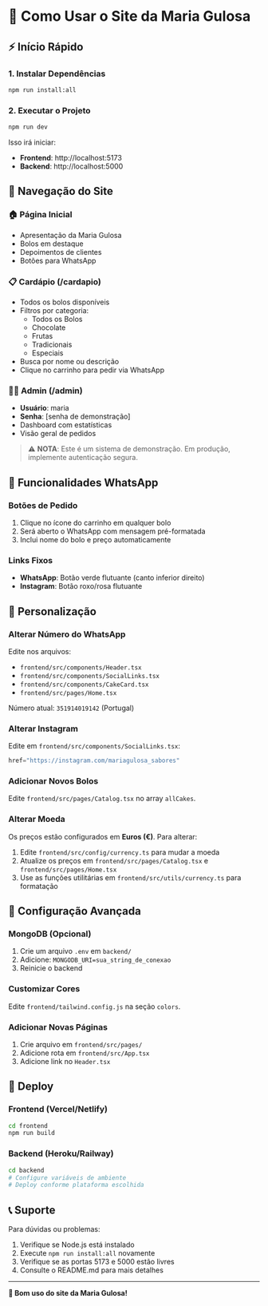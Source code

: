 # 🚀 Como Usar o Site da Maria Gulosa

## ⚡ Início Rápido

### 1. Instalar Dependências
```bash
npm run install:all
```

### 2. Executar o Projeto
```bash
npm run dev
```

Isso irá iniciar:
- **Frontend**: http://localhost:5173
- **Backend**: http://localhost:5000

## 📱 Navegação do Site

### 🏠 Página Inicial
- Apresentação da Maria Gulosa
- Bolos em destaque
- Depoimentos de clientes
- Botões para WhatsApp

### 📋 Cardápio (/cardapio)
- Todos os bolos disponíveis
- Filtros por categoria:
  - Todos os Bolos
  - Chocolate
  - Frutas
  - Tradicionais
  - Especiais
- Busca por nome ou descrição
- Clique no carrinho para pedir via WhatsApp

### 👨‍💼 Admin (/admin)
- **Usuário**: maria
- **Senha**: [senha de demonstração]
- Dashboard com estatísticas
- Visão geral de pedidos

> ⚠️ **NOTA**: Este é um sistema de demonstração. Em produção, implemente autenticação segura.

## 📱 Funcionalidades WhatsApp

### Botões de Pedido
1. Clique no ícone do carrinho em qualquer bolo
2. Será aberto o WhatsApp com mensagem pré-formatada
3. Inclui nome do bolo e preço automaticamente

### Links Fixos
- **WhatsApp**: Botão verde flutuante (canto inferior direito)
- **Instagram**: Botão roxo/rosa flutuante

## 🎨 Personalização

### Alterar Número do WhatsApp
Edite nos arquivos:
- `frontend/src/components/Header.tsx`
- `frontend/src/components/SocialLinks.tsx`
- `frontend/src/components/CakeCard.tsx`
- `frontend/src/pages/Home.tsx`

Número atual: `351914019142` (Portugal)

### Alterar Instagram
Edite em `frontend/src/components/SocialLinks.tsx`:
```javascript
href="https://instagram.com/mariagulosa_sabores"
```

### Adicionar Novos Bolos
Edite `frontend/src/pages/Catalog.tsx` no array `allCakes`.

### Alterar Moeda
Os preços estão configurados em **Euros (€)**. Para alterar:
1. Edite `frontend/src/config/currency.ts` para mudar a moeda
2. Atualize os preços em `frontend/src/pages/Catalog.tsx` e `frontend/src/pages/Home.tsx`
3. Use as funções utilitárias em `frontend/src/utils/currency.ts` para formatação

## 🔧 Configuração Avançada

### MongoDB (Opcional)
1. Crie um arquivo `.env` em `backend/`
2. Adicione: `MONGODB_URI=sua_string_de_conexao`
3. Reinicie o backend

### Customizar Cores
Edite `frontend/tailwind.config.js` na seção `colors`.

### Adicionar Novas Páginas
1. Crie arquivo em `frontend/src/pages/`
2. Adicione rota em `frontend/src/App.tsx`
3. Adicione link no `Header.tsx`

## 🚀 Deploy

### Frontend (Vercel/Netlify)
```bash
cd frontend
npm run build
```

### Backend (Heroku/Railway)
```bash
cd backend
# Configure variáveis de ambiente
# Deploy conforme plataforma escolhida
```

## 📞 Suporte

Para dúvidas ou problemas:
1. Verifique se Node.js está instalado
2. Execute `npm run install:all` novamente
3. Verifique se as portas 5173 e 5000 estão livres
4. Consulte o README.md para mais detalhes

---

**🎂 Bom uso do site da Maria Gulosa!** 